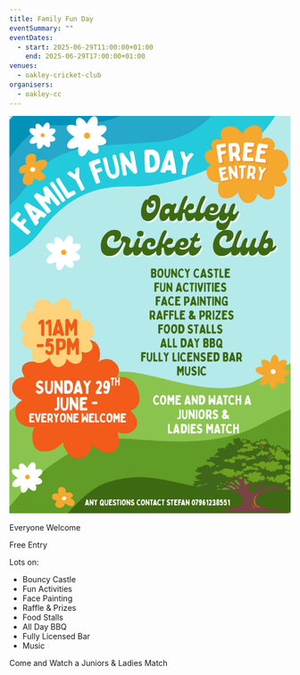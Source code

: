 ```yaml
---
title: Family Fun Day
eventSummary: ""
eventDates:
  - start: 2025-06-29T11:00:00+01:00
    end: 2025-06-29T17:00:00+01:00
venues:
  - oakley-cricket-club
organisers:
  - oakley-cc
---
```

![Family Fun Day Poster. Advertises time and events. Text on page.](1000077236.png "Family Fun Day")

Everyone Welcome

Free Entry

Lots on:

* Bouncy Castle
* Fun Activities
* Face Painting
* Raffle & Prizes
* Food Stalls
* All Day BBQ
* Fully Licensed Bar
* Music

Come and Watch a Juniors & Ladies Match

